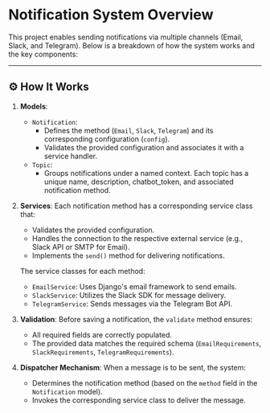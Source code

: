 # Notification System Overview

This project enables sending notifications via multiple channels (Email, Slack, and Telegram). Below is a breakdown of how the system works and the key components:

---

## ⚙️ How It Works

1. **Models**:
   - `Notification`:
     - Defines the method (`Email`, `Slack`, `Telegram`) and its corresponding configuration (`config`).
     - Validates the provided configuration and associates it with a service handler.
   - `Topic`:
     - Groups notifications under a named context. Each topic has a unique name, description, chatbot_token, and associated notification method.

2. **Services**:
   Each notification method has a corresponding service class that:
   - Validates the provided configuration.
   - Handles the connection to the respective external service (e.g., Slack API or SMTP for Email).
   - Implements the `send()` method for delivering notifications.

   The service classes for each method:
   - `EmailService`: Uses Django's email framework to send emails.
   - `SlackService`: Utilizes the Slack SDK for message delivery.
   - `TelegramService`: Sends messages via the Telegram Bot API.

3. **Validation**:
   Before saving a notification, the `validate` method ensures:
   - All required fields are correctly populated.
   - The provided data matches the required schema (`EmailRequirements`, `SlackRequirements`, `TelegramRequirements`).

4. **Dispatcher Mechanism**:
   When a message is to be sent, the system:
   - Determines the notification method (based on the `method` field in the `Notification` model).
   - Invokes the corresponding service class to deliver the message.

